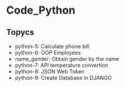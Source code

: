 # Code_Python

## Topycs


- python-5: Calculate phone bill
- python-6: OOP Employees
- name_gender: Obtain gender by the name
- python-7: API temperature convertion
- python-8: JSON Web Token
- python-9: Create Database in DJANGO
